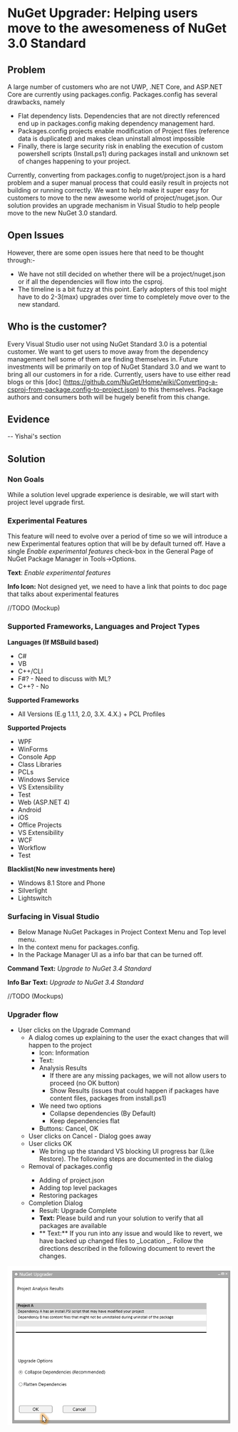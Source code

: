 # NuGet Upgrader: Helping users move to the awesomeness of NuGet 3.0 Standard

## Problem
A large number of customers who are not UWP, .NET Core, and ASP.NET Core are currently using packages.config. Packages.config has several drawbacks, namely
* Flat dependency lists. Dependencies that are not directly referenced end up in packages.config making dependency management hard.
* Packages.config projects enable modification of Project files (reference data is duplicated) and makes clean uninstall almost impossible
* Finally, there is large security risk in enabling the execution of custom powershell scripts (Install.ps1) during packages install and unknown set of changes happening to your project.

Currently, converting from packages.config to nuget/project.json is a hard problem and a super manual process that could easily result in projects not building or running correctly. We want to help make it super easy for customers to move to the new awesome world of project/nuget.json. Our solution provides an upgrade mechanism in Visual Studio to help people move to the new NuGet 3.0 standard. 

## Open Issues
However, there are some open issues here that need to be thought through:-
* We have not still decided on whether there will be a project/nuget.json or if all the dependencies will flow into the csproj.
* The timeline is a bit fuzzy at this point. Early adopters of this tool might have to do 2-3(max) upgrades over time to completely move over to the new standard.

## Who is the customer?
Every Visual Studio user not using NuGet Standard 3.0 is a potential customer. We want to get users to move away from the dependency management hell some of them are finding themselves in. Future investments will be primarily on top of NuGet Standard 3.0 and we want to bring all our customers in for a ride. Currently, users have to use either read blogs or this [doc] (https://github.com/NuGet/Home/wiki/Converting-a-csproj-from-package.config-to-project.json) to this themselves. Package authors and consumers both will be hugely benefit from this change.

## Evidence
-- Yishai's section

## Solution

### Non Goals
While a solution level upgrade experience is desirable, we will start with project level upgrade first.

### Experimental Features
This feature will need to evolve over a period of time so we will introduce a new Experimental features option that will be by default turned off. Have a single _Enable experimental features_ check-box in the General Page of NuGet Package Manager in Tools->Options.

**Text**: _Enable experimental features_

**Info Icon:** Not designed yet, we need to have a link that points to doc page that talks about experimental features

//TODO (Mockup)

### Supported Frameworks, Languages and Project Types

**Languages (If MSBuild based)**
* C#
* VB
* C++/CLI
* F#? - Need to discuss with ML?
* C++? - No

**Supported Frameworks**
* All Versions (E.g 1.1.1,  2.0, 3.X. 4.X.) + PCL Profiles

**Supported Projects**
* WPF
* WinForms
* Console App
* Class Libraries
* PCLs
* Windows Service
* VS Extensibility
* Test 
* Web (ASP.NET 4)
* Android
* iOS
* Office Projects
* VS Extensibility
* WCF
* Workflow
* Test 

**Blacklist(No new investments here)**
* Windows 8.1 Store and Phone 
* Silverlight
* Lightswitch

### Surfacing in Visual Studio
* Below Manage NuGet Packages in Project Context Menu and Top level menu.
* In the context menu for packages.config.
* In the Package Manager UI as a info bar that can be turned off.

**Command Text:** _Upgrade to NuGet 3.4 Standard_

**Info Bar Text:** _Upgrade to NuGet 3.4 Standard_

//TODO (Mockups)

### Upgrader flow
* User clicks on the Upgrade Command
   * A dialog comes up explaining to the user the exact changes that will happen to the project
      * Icon: Information
      * Text: <Detailed explanation of what this will mean>
      * Analysis Results
        * If there are any missing packages, we will not allow users to proceed (no OK button)
        * Show Results (issues that could happen if packages have content files, packages from install.ps1)
      * We need two options
        * Collapse dependencies (By Default)
        * Keep dependencies flat
      * Buttons: Cancel, OK
   * User clicks on Cancel - Dialog goes away
   * User clicks OK
      * We bring up the standard VS blocking UI progress bar (Like Restore). The following steps are documented in the dialog
	* Removal of packages.config <probably instantaneous>
        * Adding of project.json <probably instantaneous>
        * Adding top level packages
        * Restoring packages
   * Completion Dialog
      * Result: Upgrade Complete
      * **Text:** Please build and run your solution to verify that all packages are available
      * ** Text:** If you run into any issue and would like to revert, we have backed up changed files to _Location _. Follow the directions described in the following document to revert the changes.

![](https://github.com/NuGet/Home/blob/dev/resources/upgraderImage.png)